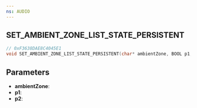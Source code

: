 ```yaml
---
ns: AUDIO
---
```

## SET_AMBIENT_ZONE_LIST_STATE_PERSISTENT

```c
// 0xF3638DAE8C4045E1
void SET_AMBIENT_ZONE_LIST_STATE_PERSISTENT(char* ambientZone, BOOL p1, BOOL p2);
```

## Parameters
* **ambientZone**:
* **p1**:
* **p2**:
